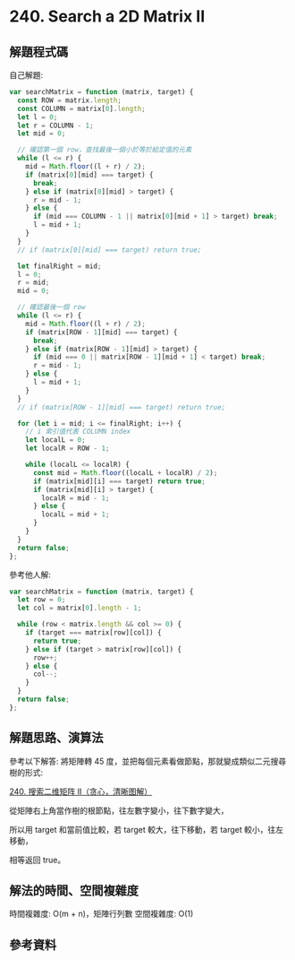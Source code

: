 # 240. Search a 2D Matrix II

## 解題程式碼

自己解題:

```javascript
var searchMatrix = function (matrix, target) {
  const ROW = matrix.length;
  const COLUMN = matrix[0].length;
  let l = 0;
  let r = COLUMN - 1;
  let mid = 0;

  // 確認第一個 row，查找最後一個小於等於給定值的元素
  while (l <= r) {
    mid = Math.floor((l + r) / 2);
    if (matrix[0][mid] === target) {
      break;
    } else if (matrix[0][mid] > target) {
      r = mid - 1;
    } else {
      if (mid === COLUMN - 1 || matrix[0][mid + 1] > target) break;
      l = mid + 1;
    }
  }
  // if (matrix[0][mid] === target) return true;

  let finalRight = mid;
  l = 0;
  r = mid;
  mid = 0;

  // 確認最後一個 row
  while (l <= r) {
    mid = Math.floor((l + r) / 2);
    if (matrix[ROW - 1][mid] === target) {
      break;
    } else if (matrix[ROW - 1][mid] > target) {
      if (mid === 0 || matrix[ROW - 1][mid + 1] < target) break;
      r = mid - 1;
    } else {
      l = mid + 1;
    }
  }
  // if (matrix[ROW - 1][mid] === target) return true;

  for (let i = mid; i <= finalRight; i++) {
    // i 索引值代表 COLUMN index
    let localL = 0;
    let localR = ROW - 1;

    while (localL <= localR) {
      const mid = Math.floor((localL + localR) / 2);
      if (matrix[mid][i] === target) return true;
      if (matrix[mid][i] > target) {
        localR = mid - 1;
      } else {
        localL = mid + 1;
      }
    }
  }
  return false;
};
```

參考他人解:

```javascript
var searchMatrix = function (matrix, target) {
  let row = 0;
  let col = matrix[0].length - 1;

  while (row < matrix.length && col >= 0) {
    if (target === matrix[row][col]) {
      return true;
    } else if (target > matrix[row][col]) {
      row++;
    } else {
      col--;
    }
  }
  return false;
};
```

## 解題思路、演算法

參考以下解答: 將矩陣轉 45 度，並把每個元素看做節點，那就變成類似二元搜尋樹的形式:

[240. 搜索二维矩阵 II（贪心，清晰图解）](https://leetcode.cn/problems/search-a-2d-matrix-ii/solutions/2361487/240-sou-suo-er-wei-ju-zhen-iitan-xin-qin-7mtf/)

從矩陣右上角當作樹的根節點，往左數字變小，往下數字變大，

所以用 target 和當前值比較，若 target 較大，往下移動，若 target 較小，往左移動，

相等返回 true。

## 解法的時間、空間複雜度

時間複雜度: O(m + n)，矩陣行列數
空間複雜度: O(1)

## 參考資料
